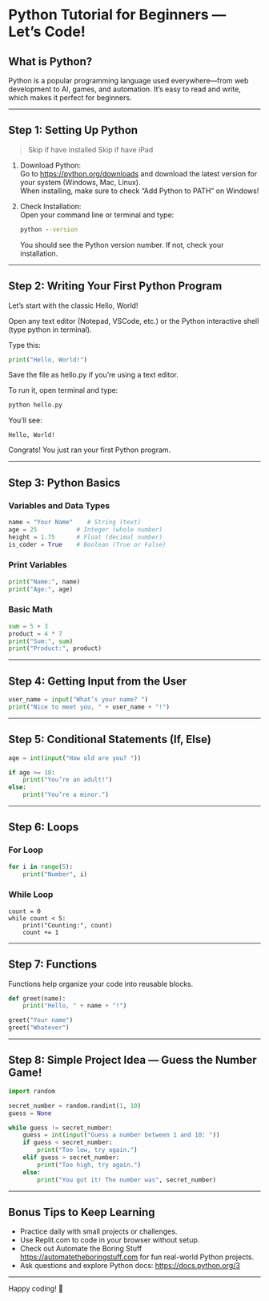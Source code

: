 # Python Tutorial for Beginners — Let’s Code!

## What is Python?  
Python is a popular programming language used everywhere—from web development to AI, games, and automation. It’s easy to read and write, which makes it perfect for beginners.

---

## Step 1: Setting Up Python
> Skip if have installed
> Skip if have iPad

1. Download Python:  
   Go to https://python.org/downloads and download the latest version for your system (Windows, Mac, Linux).  
   When installing, make sure to check “Add Python to PATH” on Windows!

2. Check Installation:  
   Open your command line or terminal and type:
   ```bat
   python --version
   ```
   You should see the Python version number. If not, check your installation.

---

## Step 2: Writing Your First Python Program

Let’s start with the classic Hello, World!

Open any text editor (Notepad, VSCode, etc.) or the Python interactive shell (type python in terminal).

Type this:
```py
print("Hello, World!")
```

Save the file as hello.py if you’re using a text editor.

To run it, open terminal and type:
```bat
python hello.py
```

You’ll see:

`Hello, World!`

Congrats! You just ran your first Python program.

---

## Step 3: Python Basics

### Variables and Data Types

```py
name = "Your Name"    # String (text)  
age = 25           # Integer (whole number)  
height = 1.75      # Float (decimal number)  
is_coder = True    # Boolean (True or False)
```

### Print Variables
```py
print("Name:", name)  
print("Age:", age)
```

### Basic Math
```py
sum = 5 + 3  
product = 4 * 7  
print("Sum:", sum)  
print("Product:", product)
```
---

## Step 4: Getting Input from the User
```py
user_name = input("What’s your name? ")  
print("Nice to meet you, " + user_name + "!")
```
---

## Step 5: Conditional Statements (If, Else)
```py
age = int(input("How old are you? "))

if age >= 18:  
    print("You’re an adult!")  
else:  
    print("You’re a minor.")
```
---

## Step 6: Loops

### For Loop
```py
for i in range(5):  
    print("Number", i)
```
### While Loop
```
count = 0  
while count < 5:  
    print("Counting:", count)  
    count += 1
```
---

## Step 7: Functions

Functions help organize your code into reusable blocks.
```py
def greet(name):  
    print("Hello, " + name + "!")

greet("Your name")  
greet("Whatever")
```
---

## Step 8: Simple Project Idea — Guess the Number Game!
```py
import random

secret_number = random.randint(1, 10)  
guess = None

while guess != secret_number:  
    guess = int(input("Guess a number between 1 and 10: "))  
    if guess < secret_number:  
        print("Too low, try again.")  
    elif guess > secret_number:  
        print("Too high, try again.")  
    else:  
        print("You got it! The number was", secret_number)
```
---

## Bonus Tips to Keep Learning

- Practice daily with small projects or challenges.  
- Use Replit.com to code in your browser without setup.  
- Check out Automate the Boring Stuff https://automatetheboringstuff.com for fun real-world Python projects.  
- Ask questions and explore Python docs: https://docs.python.org/3

---

Happy coding! 🚀
